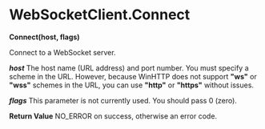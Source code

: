 # WebSocketClient.Connect

**Connect(host, flags)**

Connect to a WebSocket server.

***host***
The host name (URL address) and port number. You must specify a scheme in the URL. However, because WinHTTP does not support **"ws"** or **"wss"** schemes in the URL, you can use **"http"** or **"https"** without issues.

***flags***
This parameter is not currently used. You should pass 0 (zero).

**Return Value**
NO_ERROR on success, otherwise an error code.
